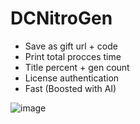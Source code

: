 # DCNitroGen
* Save as gift url + code
* Print total procces time
* Title percent + gen count
* License authentication
* Fast (Boosted with AI)

![image](https://user-images.githubusercontent.com/120246386/236279360-6adfeddc-209d-4159-a24b-4970b4d30885.png)
